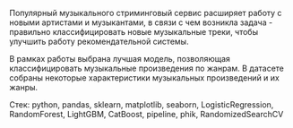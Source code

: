Популярный музыкального стриминговый сервис расширяет работу с новыми артистами и музыкантами, в связи с чем возникла задача - правильно классифицировать новые музыкальные треки, чтобы улучшить работу рекомендательной системы.

В рамках работы выбрана лучшая модель, позволяющая классифицировать музыкальные произведения по жанрам. В датасете собраны некоторые характеристики музыкальных произведений и их жанры.

Стек: python, pandas, sklearn, matplotlib, seaborn, LogisticRegression, RandomForest, LightGBM, CatBoost, pipeline, phik, RandomizedSearchCV

